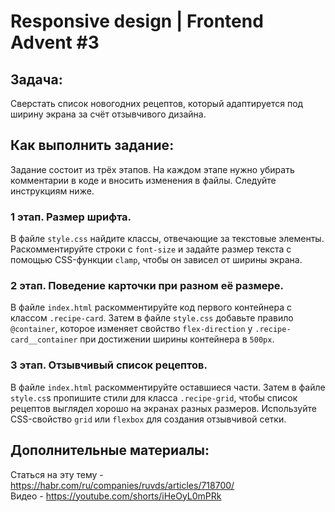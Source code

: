 # Responsive design | Frontend Advent #3

## Задача:
Сверстать список новогодних рецептов, который адаптируется под ширину экрана за счёт отзывчивого дизайна.

## Как выполнить задание:
Задание состоит из трёх этапов. На каждом этапе нужно убирать комментарии в коде и вносить изменения в файлы. Следуйте инструкциям ниже.

### 1 этап. Размер шрифта.
В файле `style.css` найдите классы, отвечающие за текстовые элементы. Раскомментируйте строки с `font-size` и задайте размер текста с помощью CSS-функции `clamp`, чтобы он зависел от ширины экрана.

### 2 этап. Поведение карточки при разном её размере.
В файле `index.html` раскомментируйте код первого контейнера с классом `.recipe-card`. Затем в файле `style.css` добавьте правило `@container`, которое изменяет свойство `flex-direction` у `.recipe-card__container` при достижении ширины контейнера в `500px`.

### 3 этап. Отзывчивый список рецептов.
В файле `index.html` раскомментируйте оставшиеся части. Затем в файле `style.cs`s пропишите стили для класса `.recipe-grid`, чтобы список рецептов выглядел хорошо на экранах разных размеров. Используйте CSS-свойство `grid` или `flexbox` для создания отзывчивой сетки.

## Дополнительные материалы:
Статься на эту тему - https://habr.com/ru/companies/ruvds/articles/718700/  
Видео - https://youtube.com/shorts/iHeOyL0mPRk

